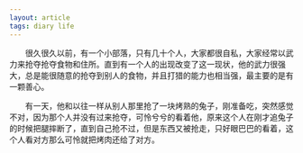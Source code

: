 ```yaml
---
layout: article
tags: diary life
---
```

&emsp;&emsp;很久很久以前，有一个小部落，只有几十个人，大家都很自私，大家经常以武力来抢夺抢夺食物和住所。直到有一个人的出现改变了这一现状，他的武力很强大，总是能很随意的抢夺到别人的食物，并且打猎的能力也相当强，最主要的是有一颗善心。

&emsp;&emsp;有一天，他和以往一样从别人那里抢了一块烤熟的兔子，刚准备吃，突然感觉不对，因为那个人并没有过来抢夺，可怜兮兮的看着他，原来这个人在刚才追兔子的时候把腿摔断了，直到自己抢不过，但是东西又被抢走，只好眼巴巴的看着，这个人看对方那么可怜就把烤肉还给了对方。
